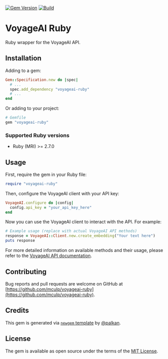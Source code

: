 [![Gem Version](https://badge.fury.io/rb/voyageai-ruby.svg)](https://rubygems.org/gems/voyageai-ruby)
[![Build](https://github.com/mculp/voyageai-ruby/workflows/Build/badge.svg)](https://github.com/mculp/voyageai-ruby/actions)

# VoyageAI Ruby

Ruby wrapper for the VoyageAI API.

## Installation

Adding to a gem:

```ruby
Gem::Specification.new do |spec|
  # ...
  spec.add_dependency "voyageai-ruby"
  # ...
end
```

Or adding to your project:

```ruby
# Gemfile
gem "voyageai-ruby"
```

### Supported Ruby versions

- Ruby (MRI) >= 2.7.0

## Usage

First, require the gem in your Ruby file:

```ruby
require "voyageai-ruby"
```

Then, configure the VoyageAI client with your API key:

```ruby
VoyageAI.configure do |config|
  config.api_key = "your_api_key_here"
end
```

Now you can use the VoyageAI client to interact with the API. For example:

```ruby
# Example usage (replace with actual VoyageAI API methods)
response = VoyageAI::Client.new.create_embedding("Your text here")
puts response
```

For more detailed information on available methods and their usage, please refer to the [VoyageAI API documentation](https://docs.voyageai.com/).

## Contributing

Bug reports and pull requests are welcome on GitHub at [https://github.com/mculp/voyageai-ruby](https://github.com/mculp/voyageai-ruby).

## Credits

This gem is generated via [`newgem` template](https://github.com/palkan/newgem) by [@palkan](https://github.com/palkan).

## License

The gem is available as open source under the terms of the [MIT License](http://opensource.org/licenses/MIT).
